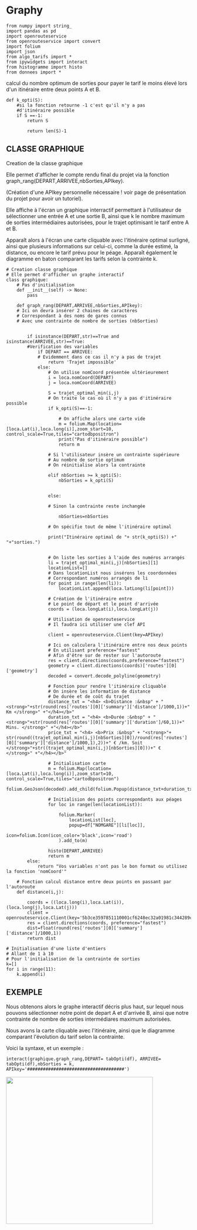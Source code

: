 # Graphy


    from numpy import string_
    import pandas as pd
    import openrouteservice
    from openrouteservice import convert
    import folium
    import json
    from algo_tarifs import *
    from ipywidgets import interact
    from histogramme import histo
    from donnees import *


calcul du nombre optimum de sorties pour payer le tarif le moins élevé lors d'un itinéraire entre deux points A et B.

    def k_opti(S):
        #si la fonction retourne -1 c'est qu'il n'y a pas 
        #d'itinéraire possible
        if S ==-1:
            return S

            return len(S)-1



## CLASSE GRAPHIQUE

Creation de la classe graphique

Elle permet d'afficher le compte rendu final du projet via la fonction graph_rang(DEPART,ARRIVEE,nbSorties,APIkey).

(Création d'une APIkey personnelle nécessaire ! voir page de présentation du projet pour avoir un tutoriel).

Elle affiche à l'écran un graphique interractif permettant à l'utilisateur de sélectionner une entrée A et une sortie B, ainsi que k le nombre maximum de sorties intermédiaires autorisées, pour le trajet optimisant le tarif entre A et B.

Apparaît alors à l'écran une carte cliquable avec l'itinéraire optimal surligné, ainsi que plusieurs informations sur celui-ci, comme la durée estimé, la distance, ou encore le tarif prévu pour le péage. Apparaît également le diagramme en baton comparant les tarifs selon la contrainte k.
    
    # Creation classe graphique
    # Elle permet d'afficher un graphe interactif 
    class graphique:
        # Pas d'initialisation
        def __init__(self) -> None:
            pass

        def graph_rang(DEPART,ARRIVEE,nbSorties,APIkey):
        # Ici on devra insérer 2 chaines de caractères
        # Correspondant à des noms de gares connus
        # Avec une contrainte de nombre de sorties (nbSorties)


            if isinstance(DEPART,str)==True and isinstance(ARRIVEE,str)==True:
            #Verification des variables
                if DEPART == ARRIVEE:
                # Evidemment dans ce cas il n'y a pas de trajet
                    return 'Trajet impossible'
                else:
                    # On utilise nomCoord présentée ultérieurement
                    i = loca.nomCoord(DEPART)
                    j = loca.nomCoord(ARRIVEE)

                    S = trajet_optimal_min(i,j)
                    # On traite le cas où il n'y a pas d'itinéraire possible
                    if k_opti(S)==-1:

                        # On affiche alors une carte vide
                        m = folium.Map(location=[loca.Lat(i),loca.long(i)],zoom_start=10, control_scale=True,tiles="cartodbpositron")
                        print("Pas d'itinéraire possible")
                        return m 
                
                    # Si l'utilisateur insère un contrainte supérieure
                    # Au nombre de sortie optimum 
                    # On réinitialise alors la contrainte

                    elif nbSorties >= k_opti(S):
                        nbSorties = k_opti(S)

        
                    else:
                
                    # Sinon la contrainte reste inchangée

                        nbSorties=nbSorties

                    # On spécifie tout de même l'itinéraire optimal

                    print("Itinéraire optimal de "+ str(k_opti(S)) +" "+"sorties.")


                    # On liste les sorties à l'aide des numéros arrangés
                    li = trajet_optimal_min(i,j)[nbSorties][1]
                    locationList=[]
                    # Dans locationList nous insérons les coordonnées 
                    # Correspondant numéros arrangés de li
                    for point in range(len(li)):
                        locationList.append(loca.latLong(li[point]))
                
                    # Création de l'itinéraire entre 
                    # Le point de départ et le point d'arrivée
                    coords = (loca.longLat(i),loca.longLat(j))

                    # Utilisation de openrouteservice
                    # Il faudra ici utiliser une clef API

                    client = openrouteservice.Client(key=APIkey)

                    # Ici on calculera l'itinéraire entre nos deux points
                    # En utilisant preference="fastest" 
                    # Afin d'être sur de rester sur l'autoroute 
                    res = client.directions(coords,preference="fastest")
                    geometry = client.directions(coords)['routes'][0]['geometry']
                    decoded = convert.decode_polyline(geometry)

                    # Fonction pour rendre l'itinéraire cliquable
                    # On insère les information de distance 
                    # De durée et de coût du trajet
                    distance_txt = "<h4> <b>Distance :&nbsp" + "<strong>"+str(round(res['routes'][0]['summary']['distance']/1000,1))+" Km </strong>" +"</h4></b>"
                    duration_txt = "<h4> <b>Durée :&nbsp" + "<strong>"+str(round(res['routes'][0]['summary']['duration']/60,1))+" Mins. </strong>" +"</h4></b>"
                    price_txt = "<h4> <b>Prix :&nbsp" + "<strong>"+ str(round((trajet_optimal_min(i,j)[nbSorties][0])/round(res['routes'][0]['summary']['distance']/1000,1),2))+" € /km. Soit </strong>"+str((trajet_optimal_min(i,j)[nbSorties][0]))+" €  </strong>" +"</h4></b>"
                
                    # Initialisation carte
                    m = folium.Map(location=[loca.Lat(i),loca.long(i)],zoom_start=10, control_scale=True,tiles="cartodbpositron")
                    folium.GeoJson(decoded).add_child(folium.Popup(distance_txt+duration_txt+price_txt,max_width=300)).add_to(m)

                    # Initialision des points correspondants aux péages
                    for loc in range(len(locationList)):

                        folium.Marker(
                            locationList[loc],
                            popup=df["NOMGARE"][li[loc]],
                            icon=folium.Icon(icon_color='black',icon='road')
                        ).add_to(m)

                    histo(DEPART,ARRIVEE)
                    return m
            else:
                return "Vos variables n'ont pas le bon format ou utilisez la fonction 'nomCoord'"

        # Fonction calcul distance entre deux points en passant par l'autoroute
        def distance(i,j):

            coords = ((loca.long(i),loca.Lat(i)),(loca.long(j),loca.Lat(j)))
            client = openrouteservice.Client(key='5b3ce3597851110001cf6248ec32a01981c344289c76bd7dbc72c78d')
            res = client.directions(coords, preference="fastest")
            dist=float(round(res['routes'][0]['summary']['distance']/1000,1))
            return dist

    # Initialisation d'une liste d'entiers
    # Allant de 1 à 10
    # Pour l'initialisation de la contrainte de sorties
    k=[]
    for i in range(11):
        k.append(i)


## EXEMPLE 

Nous obtenons alors le graphe interactif décris plus haut, sur lequel nous pouvons sélectionner notre point de depart A et d'arrivée B, ainsi que notre contrainte de nombre de sorties intermédiares maximum autorisées.

Nous avons la carte cliquable avec l'itinéraire, ainsi que le diagramme comparant l'évolution du tarif selon la contrainte.

Voici la syntaxe, et un exemple :

    interact(graphique.graph_rang,DEPART= tabOpti(df), ARRIVEE= tabOpti(df),nbSorties = k, APIkey='#####################################')
    
<img src="https://github.com/lucea97217/Projetgroupe6/blob/04900ad79b3d5ff56324a37aa533b3f331318476/Sphinx_DL/source/Projet/DONNEES/Capture/exemple_prog_graph.png" width="400" />

